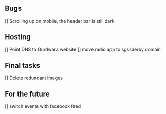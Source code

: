 
## Bugs
[] Scrolling up on mobile, the header bar is still dark

## Hosting
[] Point DNS to Gurdwara website
[] move radio app to sgssderby domain

## Final tasks
[] Delete redundant images

## For the future
[] switch events with facebook feed

